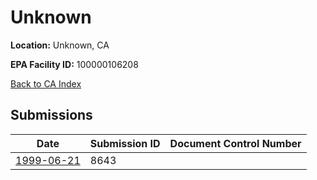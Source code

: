# Unknown

**Location:** Unknown, CA

**EPA Facility ID:** 100000106208

[Back to CA Index](../../index.md)

## Submissions

| Date | Submission ID | Document Control Number |
|------|--------------|-------------------------|
| [1999-06-21](submissions/8643.md) | 8643 |  |

